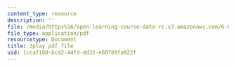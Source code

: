 ```yaml
---
content_type: resource
description: ''
file: /media/https%3A/open-learning-course-data-rc.s3.amazonaws.com/6-042j-mathematics-for-computer-science-fall-2010/1ccaf180bcd244fddd32e60789fa922f_h9wxtqoa1jY.pdf
file_type: application/pdf
resourcetype: Document
title: 3play pdf file
uid: 1ccaf180-bcd2-44fd-dd32-e60789fa922f
---
```

